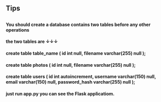 <h2>Tips<h2>
<h4>You should create a database contains two tables before any other operations<h4>
<h4>the two tables are ↓↓↓<h4>
<h4>create table table_name
(
    id int null,
    filename varchar(255) null
);<h4>

<h4>create table photos
(
    id int null,
    filename varchar(255) null
);<h4>
<h4>create table users
(
    id int autoincrement,
    username varchar(150) null,
    email varchar(150) null,
    password_hash varchar(255) null
);<h4>

<h4>just run app.py you can see the Flask applicatiom.<h4>
